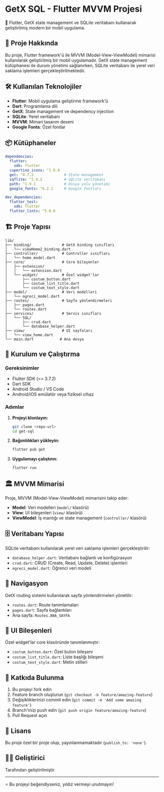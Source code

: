 # GetX SQL - Flutter MVVM Projesi

🚀 Flutter, GetX state management ve SQLite veritabanı kullanarak geliştirilmiş modern bir mobil uygulama.

## 📱 Proje Hakkında

Bu proje, Flutter framework'ü ile MVVM (Model-View-ViewModel) mimarisi kullanılarak geliştirilmiş bir mobil uygulamadır. GetX state management kütüphanesi ile durum yönetimi sağlanırken, SQLite veritabanı ile yerel veri saklama işlemleri gerçekleştirilmektedir.

## 🛠️ Kullanılan Teknolojiler

- **Flutter**: Mobil uygulama geliştirme framework'ü
- **Dart**: Programlama dili
- **GetX**: State management ve dependency injection
- **SQLite**: Yerel veritabanı
- **MVVM**: Mimari tasarım deseni
- **Google Fonts**: Özel fontlar

## 📦 Kütüphaneler

```yaml
dependencies:
  flutter:
    sdk: flutter
  cupertino_icons: ^1.0.8
  get: ^4.7.2              # State management
  sqflite: ^2.4.2          # SQLite veritabanı
  path: ^1.9.1             # Dosya yolu yönetimi
  google_fonts: ^6.2.1     # Google fontları

dev_dependencies:
  flutter_test:
    sdk: flutter
  flutter_lints: ^5.0.0
```

## 🏗️ Proje Yapısı

```
lib/
├── binding/              # GetX binding sınıfları
│   └── viewHome2_binding.dart
├── controller/           # Controller sınıfları
│   └── home_model.dart
├── core/                 # Core bileşenler
│   ├── extension/
│   │   └── extension.dart
│   └── widget/           # Özel widget'lar
│       ├── costum_button.dart
│       ├── costum_list_title.dart
│       └── costum_text_style.dart
├── model/                # Veri modelleri
│   └── ogreci_model.dart
├── routes/               # Sayfa yönlendirmeleri
│   ├── pages.dart
│   └── routes.dart
├── services/             # Servis sınıfları
│   └── SQL/
│       ├── crud.dart
│       └── database_helper.dart
├── view/                 # UI sayfaları
│   └── view_home.dart
└── main.dart            # Ana dosya
```

## 🚀 Kurulum ve Çalıştırma

### Gereksinimler
- Flutter SDK (>= 3.7.2)
- Dart SDK
- Android Studio / VS Code
- Android/iOS emülatör veya fiziksel cihaz

### Adımlar

1. **Projeyi klonlayın:**
   ```bash
   git clone <repo-url>
   cd get-sql
   ```

2. **Bağımlılıkları yükleyin:**
   ```bash
   flutter pub get
   ```

3. **Uygulamayı çalıştırın:**
   ```bash
   flutter run
   ```

## 🏛️ MVVM Mimarisi

Proje, MVVM (Model-View-ViewModel) mimarisini takip eder:

- **Model**: Veri modelleri (`model/` klasörü)
- **View**: UI bileşenleri (`view/` klasörü)
- **ViewModel**: İş mantığı ve state management (`controller/` klasörü)

## 🗄️ Veritabanı Yapısı

SQLite veritabanı kullanılarak yerel veri saklama işlemleri gerçekleştirilir:

- `database_helper.dart`: Veritabanı bağlantı ve konfigürasyon
- `crud.dart`: CRUD (Create, Read, Update, Delete) işlemleri
- `ogreci_model.dart`: Öğrenci veri modeli

## 🧭 Navigasyon

GetX routing sistemi kullanılarak sayfa yönlendirmeleri yönetilir:

- `routes.dart`: Route tanımlamaları
- `pages.dart`: Sayfa bağlantıları
- Ana sayfa: `Routes.ANA_SAYFA`

## 🎨 UI Bileşenleri

Özel widget'lar core klasöründe tanımlanmıştır:

- `costum_button.dart`: Özel buton bileşeni
- `costum_list_title.dart`: Liste başlığı bileşeni
- `costum_text_style.dart`: Metin stilleri

## 🤝 Katkıda Bulunma

1. Bu projeyi fork edin
2. Feature branch oluşturun (`git checkout -b feature/amazing-feature`)
3. Değişikliklerinizi commit edin (`git commit -m 'Add some amazing feature'`)
4. Branch'inizi push edin (`git push origin feature/amazing-feature`)
5. Pull Request açın

## 📝 Lisans

Bu proje özel bir proje olup, yayınlanmamaktadır (`publish_to: 'none'`).

## 👨‍💻 Geliştirici

Tarafından geliştirilmiştir.

---

⭐ Bu projeyi beğendiyseniz, yıldız vermeyi unutmayın!
